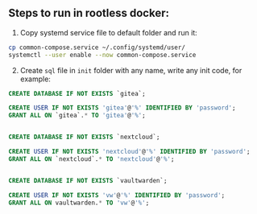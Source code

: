 ## Steps to run in rootless docker:
1. Copy systemd service file to default folder and run it:
```bash
cp common-compose.service ~/.config/systemd/user/
systemctl --user enable --now common-compose.service
```

2. Create `sql` file in `init` folder with any name, write any init code, for example:
```sql
CREATE DATABASE IF NOT EXISTS `gitea`;

CREATE USER IF NOT EXISTS 'gitea'@'%' IDENTIFIED BY 'password';
GRANT ALL ON `gitea`.* TO 'gitea'@'%';


CREATE DATABASE IF NOT EXISTS `nextcloud`;

CREATE USER IF NOT EXISTS 'nextcloud'@'%' IDENTIFIED BY 'password';
GRANT ALL ON `nextcloud`.* TO 'nextcloud'@'%';


CREATE DATABASE IF NOT EXISTS `vaultwarden`;

CREATE USER IF NOT EXISTS 'vw'@'%' IDENTIFIED BY 'password'; 
GRANT ALL ON vaultwarden.* TO 'vw'@'%';
```
